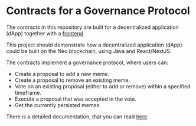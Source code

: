 # Contracts for a Governance Protocol

The contracts in this repository are built for a decentralized application (dApp) together with a [frontend](https://github.com/AxLabs/meme-governance-frontend).

This project should demonstrate how a decentralized application (dApp) could be built on the Neo blockchain, using Java and React/NextJS.

The contracts implement a governance protocol, where users can:

- Create a proposal to add a new meme.
- Create a proposal to remove an existing meme.
- Vote on an existing proposal (either to add or remove) within a specified timeframe.
- Execute a proposal that was accepted in the vote.
- Get the currently persisted memes.

There is a detailed documentation, that you can read [here](https://neow3j.io/#/neo-n3/tutorials_and_examples/meme_governance_dapp).
